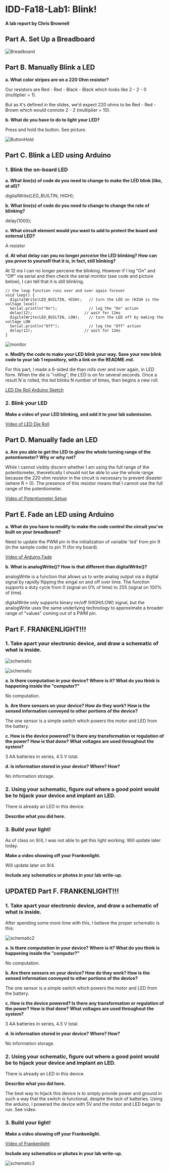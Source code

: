 # IDD-Fa18-Lab1: Blink!

**A lab report by Chris Brownell**

## Part A. Set Up a Breadboard

![Breadboard](https://github.com/chrisbrownell/IDD-Fa18-Lab1-ckb77/blob/master/BreadboardSetup.JPG)


## Part B. Manually Blink a LED

**a. What color stripes are on a 220 Ohm resistor?**

Our resistors are Red - Red - Black - Black which looks like 2 - 2 - 0 (multiplier = 1). 

But as it's defined in the slides, we'd expect 220 ohms to be Red - Red - Brown which would connote 2 - 2 (multiplier = 10).
 
**b. What do you have to do to light your LED?**

Press and hold the button. See picture.

![ButtonHold](https://github.com/chrisbrownell/IDD-Fa18-Lab1-ckb77/blob/master/ButtonHold.JPG)

## Part C. Blink a LED using Arduino

### 1. Blink the on-board LED

**a. What line(s) of code do you need to change to make the LED blink (like, at all)?**

digitalWrite(LED_BUILTIN, HIGH);

**b. What line(s) of code do you need to change to change the rate of blinking?**

delay(1000);  

**c. What circuit element would you want to add to protect the board and external LED?**

A resistor
 
**d. At what delay can you no longer *perceive* the LED blinking? How can you prove to yourself that it is, in fact, still blinking?**

At 12 ms I can no longer perceive the blinking. However if I log "On" and "Off" via serial and then check the serial monitor (see code and picture below), I can tell that it is still blinking.

```
// the loop function runs over and over again forever
void loop() {
  digitalWrite(LED_BUILTIN, HIGH);   // turn the LED on (HIGH is the voltage level)
  Serial.println("On");              // log the "On" action
  delay(12);                       // wait for 12ms
  digitalWrite(LED_BUILTIN, LOW);    // turn the LED off by making the voltage LOW
  Serial.println("Off");             // log the "Off" action
  delay(12);                       // wait for 12ms
}
```

![monitor](https://github.com/chrisbrownell/IDD-Fa18-Lab1-ckb77/blob/master/Screen%20Shot%202018-08-31%20at%202.21.08%20PM.png)

**e. Modify the code to make your LED blink your way. Save your new blink code to your lab 1 repository, with a link on the README.md.**

For this part, I made a 6-sided die than rolls over and over again, in LED form. When the die is "rolling", the LED is on 
for several seconds. Once a result N is rolled, the led blinks N number of times, then begins a new roll. 

[LED Die Roll Arduino Sketch](https://github.com/chrisbrownell/IDD-Fa18-Lab1-ckb77/Lab1-Blink-Dice-External.ino)
    


### 2. Blink your LED

**Make a video of your LED blinking, and add it to your lab submission.**

[Video of LED Die Roll](https://drive.google.com/file/d/1ob3-plXBwA4QpNZY6DX04zCmPTjPvqUF/view?usp=sharing)


## Part D. Manually fade an LED

**a. Are you able to get the LED to glow the whole turning range of the potentiometer? Why or why not?**

While I cannot visibly discern whether I am using the full range of the potentiometer, theoretically I should not be 
able to use the whole range because the 220 ohm resistor in the circuit is necessary to prevent disaster (where R = 0). 
The presence of this resistor means that I cannot use the full range of the potentiometer.

[Video of Potentiometer Setup](https://drive.google.com/file/d/1hDM7mewvKbYr2JTutsssGC4XCfeKRev8/view?usp=sharing)

## Part E. Fade an LED using Arduino

**a. What do you have to modify to make the code control the circuit you've built on your breadboard?**

Need to update the PWM pin in the initialization of variable 'led' from pin 9 (in the sample code) to pin 11 (for my board). 

[Video of Arduino Fade](https://drive.google.com/file/d/1Zek9LX1zMchV1ZmMnk8DGn4SOnAFupx3/view?usp=sharing)

**b. What is analogWrite()? How is that different than digitalWrite()?**

analogWrite is a function that allows us to write analog output via a digital signal by rapidly flipping the singal 
on and off over time. The function supports a duty cycle from 0 (signal on 0% of time) to 255 (signal on 100% of time). 
 
digitalWrite only supports binary on/off (HIGH/LOW) signal, but the analogWrite uses the same underlying technology
to approximate a broader range of "values" coming out of a PWM pin.

## Part F. FRANKENLIGHT!!!

### 1. Take apart your electronic device, and draw a schematic of what is inside. 

![schematic](https://github.com/chrisbrownell/IDD-Fa18-Lab1-ckb77/blob/master/IMG_1362.JPG)

![schematic](https://github.com/chrisbrownell/IDD-Fa18-Lab1-ckb77/blob/master/IMG_1361.JPG)

**a. Is there computation in your device? Where is it? What do you think is happening inside the "computer?"**

No computation.

**b. Are there sensors on your device? How do they work? How is the sensed information conveyed to other portions of the device?**

The one sensor is a simple switch which powers the motor and LED from the battery.

**c. How is the device powered? Is there any transformation or regulation of the power? How is that done? What voltages are used throughout the system?**

3 AA batteries in series, 4.5 V total.

**d. Is information stored in your device? Where? How?**

No information storage.

### 2. Using your schematic, figure out where a good point would be to hijack your device and implant an LED.

There is already an LED in this device.

**Describe what you did here.**

### 3. Build your light!

As of class on 9/4, I was not able to get this light working. Will update later today.

**Make a video showing off your Frankenlight.**

Will update later on 9/4.

**Include any schematics or photos in your lab write-up.**

## UPDATED Part F. FRANKENLIGHT!!!

### 1. Take apart your electronic device, and draw a schematic of what is inside. 

After spending some more time with this, I believe the proper schematic is this:

![schematic2](https://github.com/chrisbrownell/IDD-Fa18-Lab1-ckb77/blob/master/IMG_1364.JPG)

**a. Is there computation in your device? Where is it? What do you think is happening inside the "computer?"**

No computation.

**b. Are there sensors on your device? How do they work? How is the sensed information conveyed to other portions of the device?**

The one sensor is a simple switch which powers the motor and LED from the battery.

**c. How is the device powered? Is there any transformation or regulation of the power? How is that done? What voltages are used throughout the system?**

3 AA batteries in series, 4.5 V total.

**d. Is information stored in your device? Where? How?**

No information storage.

### 2. Using your schematic, figure out where a good point would be to hijack your device and implant an LED.

There is already an LED in this device. 

**Describe what you did here.**

The best way to hijack this device is to simply provide power and ground in such
a way that the switch is functional, despite the lack of batteries. Using the arduino, I powered the device with 5V and
the motor and LED began to run. See video.

### 3. Build your light!

**Make a video showing off your Frankenlight.**

[Video of Frankenlight](https://drive.google.com/file/d/1PL77QEYzMlmep3kXpjjW1qfrZHtQ6oj9/view?usp=sharing)

**Include any schematics or photos in your lab write-up.**

![schematic3](https://github.com/chrisbrownell/IDD-Fa18-Lab1-ckb77/blob/master/IMG_1367.JPG)

